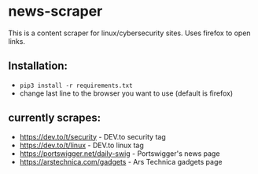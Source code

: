 # news-scraper

This is a content scraper for linux/cybersecurity sites.  Uses firefox to open links.

## Installation:
- `pip3 install -r requirements.txt`
- change last line to the browser you want to use (default is firefox)

## currently scrapes:
- https://dev.to/t/security - DEV.to security tag
- https://dev.to/t/linux - DEV.to linux tag
- https://portswigger.net/daily-swig - Portswigger's news page
- https://arstechnica.com/gadgets - Ars Technica gadgets page
